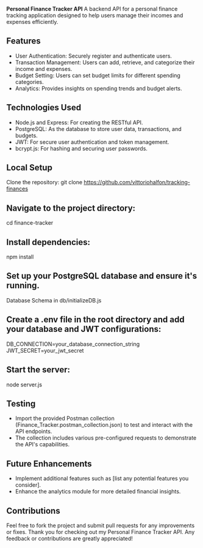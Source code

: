 ****Personal Finance Tracker API****
A backend API for a personal finance tracking application designed to help users manage their incomes and expenses efficiently.

## Features
* User Authentication: Securely register and authenticate users.
* Transaction Management: Users can add, retrieve, and categorize their income and expenses.
* Budget Setting: Users can set budget limits for different spending categories.
* Analytics: Provides insights on spending trends and budget alerts.

## Technologies Used

* Node.js and Express: For creating the RESTful API.
* PostgreSQL: As the database to store user data, transactions, and budgets.
* JWT: For secure user authentication and token management.
* bcrypt.js: For hashing and securing user passwords.

## Local Setup
Clone the repository:
git clone https://github.com/vittoriohalfon/tracking-finances

## Navigate to the project directory:
cd finance-tracker

## Install dependencies:
npm install

## Set up your PostgreSQL database and ensure it's running.
Database Schema in db/initializeDB.js

## Create a .env file in the root directory and add your database and JWT configurations:
DB_CONNECTION=your_database_connection_string JWT_SECRET=your_jwt_secret

## Start the server:
node server.js

## Testing
* Import the provided Postman collection (Finance_Tracker.postman_collection.json) to test and interact with the API endpoints.
* The collection includes various pre-configured requests to demonstrate the API's capabilities.

## Future Enhancements
* Implement additional features such as [list any potential features you consider].
* Enhance the analytics module for more detailed financial insights.

## Contributions
Feel free to fork the project and submit pull requests for any improvements or fixes.
Thank you for checking out my Personal Finance Tracker API. Any feedback or contributions are greatly appreciated!
